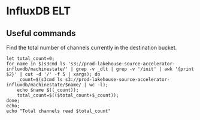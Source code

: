 # InfluxDB ELT

## Useful commands

Find the total number of channels currently in the destination bucket.

```shell
let total_count=0;
for name in $(s3cmd ls 's3://prod-lakehouse-source-accelerator-influxdb/machinestate/' | grep -v _dlt | grep -v '/init' | awk '{print $2}' | cut -d '/' -f 5 | xargs); do
    _count=$(s3cmd ls s3://prod-lakehouse-source-accelerator-influxdb/machinestate/$name/ | wc -l);
    echo $name $((_count));
    total_count=$(($total_count+$_count));
done;
echo;
echo "Total channels read $total_count"
```
